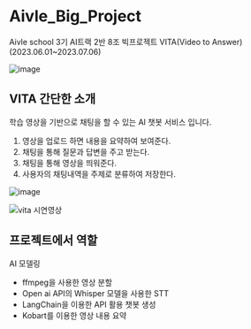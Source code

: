 # Aivle_Big_Project
Aivle school 3기 AI트랙 2반 8조 빅프로젝트 VITA(Video to Answer) (2023.06.01~2023.07.06)

![image](https://github.com/jingu1138/Aivle_Big_Project/assets/105771134/b0481f44-89d4-416b-915a-4d1e4424f5ad)

## VITA 간단한 소개
학습 영상을 기반으로 채팅을 할 수 있는 AI 챗봇 서비스 입니다.
1. 영상을 업로드 하면 내용을 요약하여 보여준다. 
2. 채팅을 통해 질문과 답변을 주고 받는다.
3. 채팅을 통해 영상을 띄워준다.
4. 사용자의 채팅내역을 주제로 분류하여 저장한다.

![image](https://github.com/jingu1138/Aivle_Big_Project/assets/105771134/46f8c733-b9a0-4617-a7bf-87f5ccf59f80)

![vita 시연영상](https://github.com/jingu1138/Aivle_Big_Project/assets/105771134/0c18742e-02a5-4f1e-a3f4-e224b42bd24d)


## 프로젝트에서 역할
AI 모델링
- ffmpeg을 사용한 영상 분할
- Open ai API의 Whisper 모델을 사용한 STT
- LangChain을 이용한 API 활용 챗봇 생성
- Kobart를 이용한 영상 내용 요약
